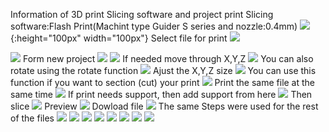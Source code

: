 Information of 3D print Slicing software and project print
Slicing software:Flash Print(Machint type Guider S series and nozzle:0.4mm)
![](https://i.ibb.co/hfgC71p/Step-1.png){:height="100px" width="100px"}
Select file for print
![](https://i.ibb.co/YNYrygS/Step2.png)

![](https://i.ibb.co/YXh88gk/Step3.png)
Form new project
![](https://i.ibb.co/VHYD1rb/Step4.jpg)
![](https://i.ibb.co/YRyXcdq/Step5.png)
If needed move through X,Y,Z
![](https://i.ibb.co/smbN8Fb/Step6-X-Y-Z-moving.png)
You can also rotate using the rotate function
![](https://i.ibb.co/jJqmxrG/Step7-X-Y-Z-rotation.png)
Ajust the X,Y,Z size
![](https://i.ibb.co/kB1nsgg/Step8-X-Y-Z-size.png)
You can use this function if you want to section (cut) your print 
![](https://i.ibb.co/30jmY2D/Step9-cut.png)
Print the same file at the same time
![](https://i.ibb.co/8cWJQQF/Step10-Duplicate.png)
If print needs support, then add support from here
![](https://i.ibb.co/HtQYx0P/Step11-Support.png)
Then slice
![](https://i.ibb.co/KGSR3cT/Step12-Slic.png)
Preview
![](https://i.ibb.co/zZYJqX5/Step13-preview.png)
Dowload file
![](https://i.ibb.co/ZG1Gvhf/Step14-download.png)
The same Steps were used for the rest of the files
![](https://i.ibb.co/hBbTZQW/drill-press-vise-bolt-extended-a.png)
![](https://i.ibb.co/fqWkm3m/drill-press-vise-drive-collar.png)
![](https://i.ibb.co/71zTyz7/drill-press-vise-jaw-concave-insert-a-b.png)
![](https://i.ibb.co/ZVgydv7/drill-press-vise-jaw-Insert-x2-a-b.png)
![](https://i.ibb.co/vj1jxc9/drill-press-vise-jaw-lower.png)
![](https://i.ibb.co/MhgHsQG/drill-press-vise-jaw-notch-insert-a-b.png)
![](https://i.ibb.co/Fbgq5G2/Finishing-part.png)
![](https://i.ibb.co/sCgfX8j/PXL.jpg)
